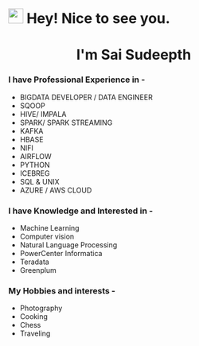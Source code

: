 <h1><img src="https://emojis.slackmojis.com/emojis/images/1531849430/4246/blob-sunglasses.gif?1531849430" width="30"/> Hey! Nice to see you.</h1>
<h1 align="center">I'm Sai Sudeepth</h1>

### I have Professional Experience in -
* BIGDATA DEVELOPER / DATA ENGINEER
* SQOOP
* HIVE/ IMPALA
* SPARK/ SPARK STREAMING
* KAFKA
* HBASE
* NIFI
* AIRFLOW
* PYTHON
* ICEBREG
* SQL & UNIX
* AZURE / AWS CLOUD


### I have Knowledge and Interested in -

* Machine Learning
* Computer vision 
* Natural Language Processing 
* PowerCenter Informatica
* Teradata
* Greenplum


### My Hobbies and interests -
* Photography
* Cooking
* Chess
* Traveling

